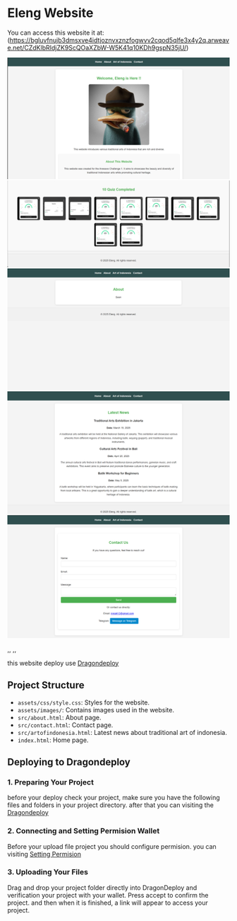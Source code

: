 # Eleng Website

You can access this website it at:(https://bgluvfnujb3dmsxve4idtjoznvxznzfogwvv2cqod5qlfe3x4y2q.arweave.net/CZdKlbRIdjZK9ScQOaXZbW-W5K41q10KDh9gspN35jU/)

![Homepage Screenshot](assets/ss/ss1.png)
![My Achievement](assets/ss/ss2.png)
![About](assets/ss/ss3.png)
![Art of Indonesia](assets/ss/ss4.png)
![Contact](assets/ss/ss5.png)

,,
,,

this website deploy use [Dragondeploy](https://dragondeploy.xyz/)

## Project Structure

- `assets/css/style.css`: Styles for the website.
- `assets/images/`: Contains images used in the website.
- `src/about.html`: About page.
- `src/contact.html`: Contact page.
- `src/artofindonesia.html`: Latest news about traditional art of indonesia.
- `index.html`: Home page.

## Deploying to Dragondeploy

### 1. Preparing Your Project

before your deploy check your project, make sure you have the following files and folders in your project directory. after that
you can visiting the [Dragondeploy](https://dragondeploy.xyz/)

### 2. Connecting and Setting Permision Wallet

Before your upload file project you should configure permision.
you can visiting [Setting Permision](https://dragondeploy.xyz/pro-tips)

### 3. Uploading Your Files

Drag and drop your project folder directly into DragonDeploy and verification your project with your wallet. Press accept to confirm the project. and then when it is finished, a link will appear to access your project.
